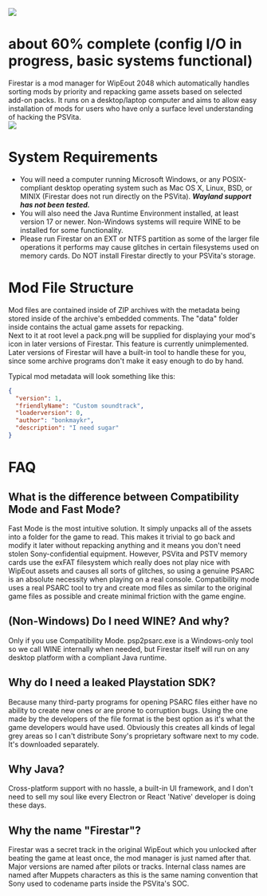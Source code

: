 ![](https://files.worlio.com/users/bonkmaykr/http/git/embed/firestar.png)

# about 60% complete (config I/O in progress, basic systems functional)

Firestar is a mod manager for WipEout 2048 which automatically handles sorting mods by priority and repacking game assets based on selected add-on packs. It runs on a desktop/laptop computer and aims to allow easy installation of mods for users who have only a surface level understanding of hacking the PSVita.  
![](https://files.worlio.com/users/bonkmaykr/http/git/embed/firestar_window.png)
  
# System Requirements
- You will need a computer running Microsoft Windows, or any POSIX-compliant desktop operating system such as Mac OS X, Linux, BSD, or MINIX (Firestar does not run directly on the PSVita). ***Wayland support has not been tested.***
- You will also need the Java Runtime Environment installed, at least version 17 or newer. Non-Windows systems will require WINE to be installed for some functionality.
- Please run Firestar on an EXT or NTFS partition as some of the larger file operations it performs may cause glitches in certain filesystems used on memory cards. Do NOT install Firestar directly to your PSVita's storage.

# Mod File Structure
Mod files are contained inside of ZIP archives with the metadata being stored inside of the archive's embedded comments. The "data" folder inside contains the actual game assets for repacking.  
Next to it at root level a pack.png will be supplied for displaying your mod's icon in later versions of Firestar. This feature is currently unimplemented.  
Later versions of Firestar will have a built-in tool to handle these for you, since some archive programs don't make it easy enough to do by hand.  
  
Typical mod metadata will look something like this:
```json
{
  "version": 1,
  "friendlyName": "Custom soundtrack",
  "loaderversion": 0,
  "author": "bonkmaykr",
  "description": "I need sugar"
}
```

# FAQ
## What is the difference between Compatibility Mode and Fast Mode?
Fast Mode is the most intuitive solution. It simply unpacks all of the assets into a folder for the game to read. This makes it trivial to go back and modify it later without repacking anything and it means you don't need stolen Sony-confidential equipment. However, PSVita and PSTV memory cards use the exFAT filesystem which really does not play nice with WipEout assets and causes all sorts of glitches, so using a genuine PSARC is an absolute necessity when playing on a real console. Compatibility mode uses a real PSARC tool to try and create mod files as similar to the original game files as possible and create minimal friction with the game engine. 

## (Non-Windows) Do I need WINE? And why?
Only if you use Compatibility Mode. psp2psarc.exe is a Windows-only tool so we call WINE internally when needed, but Firestar itself will run on any desktop platform with a compliant Java runtime.

## Why do I need a leaked Playstation SDK?
Because many third-party programs for opening PSARC files either have no ability to create new ones or are prone to corruption bugs. Using the one made by the developers of the file format is the best option as it's what the game developers would have used. Obviously this creates all kinds of legal grey areas so I can't distribute Sony's proprietary software next to my code. It's downloaded separately.

## Why Java?
Cross-platform support with no hassle, a built-in UI framework, and I don't need to sell my soul like every Electron or React 'Native' developer is doing these days.  
  
## Why the name "Firestar"?
Firestar was a secret track in the original WipEout which you unlocked after beating the game at least once, the mod manager is just named after that. Major versions are named after pilots or tracks. Internal class names are named after Muppets characters as this is the same naming convention that Sony used to codename parts inside the PSVita's SOC.
